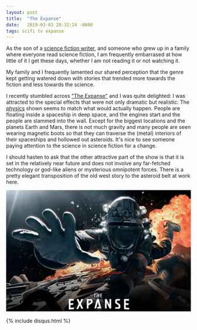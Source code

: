 ```yaml
---
layout: post
title:  "The Expanse"
date:   2019-03-03 20:32:24 -0800
tags: scifi tv expanse
---
```


As the son of a [science fiction writer](http://www.sf-encyclopedia.com/entry/gadallah_leslie),
and someone who grew up in a family where everyone read science 
fiction, I am frequently embarrased at how little of it I get 
these days, whether I am not reading it or not watching it.

My family and I frequently lamented our shared perception that the 
genre kept getting watered down with stories that trended more towards
the fiction and less towards the science.

I recently stumbled across ["The Expanse"](https://www.syfy.com/theexpanse)
and I was quite delighted: I was attracted to the special effects 
that were not only dramatic but realistic: The 
[physics](https://www.npr.org/sections/13.7/2016/03/10/469626620/the-expanse-best-science-fiction-show-in-a-decade) shown seems to match what would actually 
happen. People are floating inside a spaceship in deep space, and 
the engines start and the people are slammed into the wall. Except
for the biggest locations and the planets Earth and Mars, there is
not much gravity and many people are seen wearing magnetic boots 
so that they can traverse the (metal) interiors of their spaceships 
and hollowed out asteroids. It's nice to see someone paying attention
to the science in science fiction for a change.

I should hasten to ask that the other attractive part of the show
is that it is set in the relatively near future and does not 
involve any far-fetched technology or god-like aliens or mysterious
omnipotent forces. There is a pretty elegant transposition of the 
old west story to the asteroid belt at work here.

![Banner](/assets/img/ExpanseMain.jpg "The Expanse")

{% include disqus.html %}
